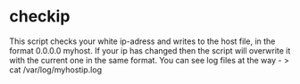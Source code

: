# checkip
This script checks your white ip-adress and writes to the host file, in the format 0.0.0.0 myhost.
If your ip has changed then the script will overwrite it with the current one in the same format.
You can see log files at the way - > cat /var/log/myhostip.log
